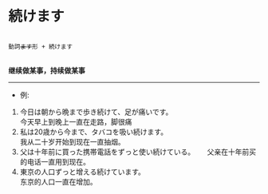 # 続けます  
<pre>
<code>
動詞<del>ます</del>形 + 続けます
</code>
</pre>
**继续做某事，持续做某事**
****
* 例:  
1. 今日は朝から晩まで歩き続けて、足が痛いです。  
今天早上到晚上一直在走路，脚很痛
2. 私は20歳から今まで、タバコを吸い続けます。  
我从二十岁开始到现在一直抽烟。
3. 父は十年前に買った携帯電話をずっと使い続けている。　　
父亲在十年前买的电话一直用到现在。
4. 東京の人口ずっと增える続けています。  
东京的人口一直在增加。